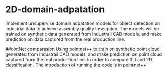 # 2D-domain-adpatation
Implement unsupervise domain adpatation models for object detection on industrial data to achieve assembly quality insecption. The models will be trained on synthetic data generated from Industrail CAD models, and make prediction on data captured from the real production line. 


##ointNet comparasion
Using pointnet++ to train on synthetic point cloud generated from Industrail CAD models, and make prediction on point cloud captured from the real production line.
In order to compare 3D and 2D classification.
The introduction of running the code is in pointnet++




